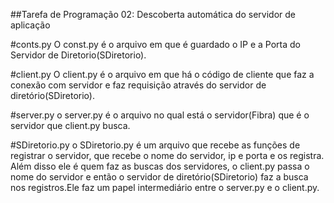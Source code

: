##Tarefa de Programação 02: Descoberta automática do servidor de aplicação


#conts.py 
 O const.py é o arquivo em que é guardado o IP e a Porta do Servidor de Diretorio(SDiretorio).
 
#client.py
O client.py é o arquivo em que há o código de cliente que faz a conexão com servidor e faz requisição através do servidor de diretório(SDiretorio).

#server.py
o server.py é o arquivo no qual está o servidor(Fibra) que é o servidor que client.py busca.

#SDiretorio.py
o SDiretorio.py é um arquivo que recebe as funções de registrar o servidor, que recebe o nome do servidor, ip e porta e os registra. Além disso ele é quem faz as buscas dos servidores, o client.py passa o nome do servidor e então o servidor de diretório(SDiretorio) faz a busca nos registros.Ele faz um papel intermediário entre o server.py e o client.py.